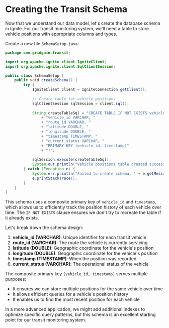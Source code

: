 # Creating the Transit Schema

Now that we understand our data model, let's create the database schema in Ignite. For our transit monitoring system, we'll need a table to store vehicle positions with appropriate columns and types.

Create a new file `SchemaSetup.java`:

```java
package com.gridgain.transit;

import org.apache.ignite.client.IgniteClient;
import org.apache.ignite.client.SqlClientSession;

public class SchemaSetup {
    public void createSchema() {
        try {
            IgniteClient client = IgniteConnection.getClient();
            
            // Create table for vehicle positions
            SqlClientSession sqlSession = client.sql();
            
            String createTableSql = "CREATE TABLE IF NOT EXISTS vehicle_positions ("
                + "vehicle_id VARCHAR, "
                + "route_id VARCHAR, "
                + "latitude DOUBLE, "
                + "longitude DOUBLE, "
                + "timestamp TIMESTAMP, "
                + "current_status VARCHAR, "
                + "PRIMARY KEY (vehicle_id, timestamp)"
                + ")";
            
            sqlSession.execute(createTableSql);
            System.out.println("Vehicle positions table created successfully");
        } catch (Exception e) {
            System.err.println("Failed to create schema: " + e.getMessage());
            e.printStackTrace();
        }
    }
}
```

This schema uses a composite primary key of `vehicle_id` and `timestamp`, which allows us to efficiently track the position history of each vehicle over time. The `IF NOT EXISTS` clause ensures we don't try to recreate the table if it already exists.

Let's break down the schema design:

1. **vehicle_id (VARCHAR)**: Unique identifier for each transit vehicle
2. **route_id (VARCHAR)**: The route the vehicle is currently servicing
3. **latitude (DOUBLE)**: Geographic coordinate for the vehicle's position
4. **longitude (DOUBLE)**: Geographic coordinate for the vehicle's position
5. **timestamp (TIMESTAMP)**: When the position was recorded
6. **current_status (VARCHAR)**: The operational status of the vehicle

The composite primary key `(vehicle_id, timestamp)` serves multiple purposes:
- It ensures we can store multiple positions for the same vehicle over time
- It allows efficient queries for a vehicle's position history
- It enables us to find the most recent position for each vehicle

In a more advanced application, we might add additional indexes to optimize specific query patterns, but this schema is an excellent starting point for our transit monitoring system.
